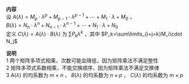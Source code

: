 **内容**  
设 $A(\lambda)=M_p\cdot\lambda^p+M_{p-1}\cdot\lambda^{p-1}+\cdots+M_1\cdot\lambda+M_0$ ，  
$B(\lambda)=N_n\cdot\lambda^n+N_{n-1}\cdot\lambda^{n-1}+\cdots+N_1\cdot\lambda+N_0$  
定义 $C(\lambda)=A(\lambda)\cdot B(\lambda)$ 为 $\sum P_k\lambda^k$ ，其中 $P_k=\sum\limits_{i+j=k}M_i\cdot N_j$  
  
**说明**  
1 两个矩阵多项式相乘，次数可能会降低，因为矩阵乘法不满足整性  
2 矩阵多项式系数相乘，不能交换顺序，因为矩阵乘法不满足交换律  
3  $A(\lambda)$ 的均系数为 $m\times n$ ， $B(\lambda)$ 的均系数为 $n\times p$ ， $C(\lambda)$ 的均系数为 $m\times p$  

